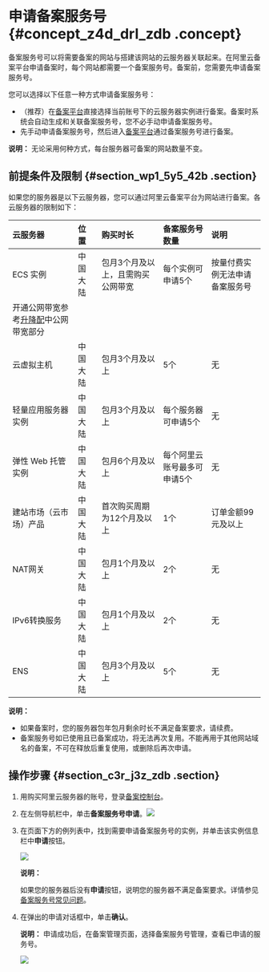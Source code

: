 # 申请备案服务号 {#concept_z4d_drl_zdb .concept}

备案服务号可以将需要备案的网站与搭建该网站的云服务器关联起来。在阿里云备案平台申请备案时，每个网站都需要一个备案服务号。备案前，您需要先申请备案服务号。

您可以选择以下任意一种方式申请备案服务号：

-   （推荐）在[备案平台](http://beian.aliyun.com)直接选择当前账号下的云服务器实例进行备案。备案时系统会自动生成和关联备案服务号，您不必手动申请备案服务号。
-   先手动申请备案服务号，然后进入[备案平台](http://beian.aliyun.com)通过备案服务号进行备案。

**说明：** 无论采用何种方式，每台服务器可备案的网站数量不变。

## 前提条件及限制 {#section_wp1_5y5_42b .section}

如果您的服务器是以下云服务器，您可以通过阿里云备案平台为网站进行备案。各云服务器的限制如下：

|云服务器|位置|购买时长|备案服务号数量|说明|
|:---|:-|:---|:------|:-|
|ECS 实例|中国大陆|包月3个月及以上，且需购买公网带宽|每个实例可申请5个|按量付费实例无法申请备案服务号|
|开通公网带宽参考[升降配](https://help.aliyun.com/document_detail/25437.html)中公网带宽部分|
|云虚拟主机|中国大陆|包月3个月及以上|5个|无|
|轻量应用服务器实例|中国大陆|包月3个月及以上|每个服务器可申请5个|无|
|弹性 Web 托管实例|中国大陆|包月6个月及以上|每个阿里云账号最多可申请5个|无|
|建站市场（云市场）产品|中国大陆|首次购买周期为12个月及以上|1个|订单金额99元及以上|
|NAT网关|中国大陆|包月1个月及以上|2个|无|
|IPv6转换服务|中国大陆|包月1个月及以上|2个|无|
|ENS|中国大陆|包月3个月及以上|5个|无|

**说明：** 

-   如果备案时，您的服务器包年包月剩余时长不满足备案要求，请续费。
-   备案服务号如已使用且已备案成功，将无法再次复用。不能再用于其他网站域名的备案，不可在释放后重复使用，或删除后再次申请。

## 操作步骤 {#section_c3r_j3z_zdb .section}

1.  用购买阿里云服务器的账号，登录[备案控制台](https://bsn.console.aliyun.com/)。
2.  在左侧导航栏中，单击**备案服务号申请**。![](http://static-aliyun-doc.oss-cn-hangzhou.aliyuncs.com/assets/img/14195/15379829627552_zh-CN.png)
3.  在页面下方的例列表中，找到需要申请备案服务号的实例，并单击该实例信息栏中**申请**按钮。

    ![](http://static-aliyun-doc.oss-cn-hangzhou.aliyuncs.com/assets/img/14195/15379829628152_zh-CN.png)

    **说明：** 

    如果您的服务器后没有**申请**按钮，说明您的服务器不满足备案要求。详情参见[备案服务号常见问题](../../../../cn.zh-CN/常见问题/备案服务号相关问题.md)。

4.  在弹出的申请对话框中，单击**确认**。

    **说明：** 申请成功后，在备案管理页面，选择备案服务号管理，查看已申请的服务号。

    ![](http://static-aliyun-doc.oss-cn-hangzhou.aliyuncs.com/assets/img/14195/153798296211220_zh-CN.png)


